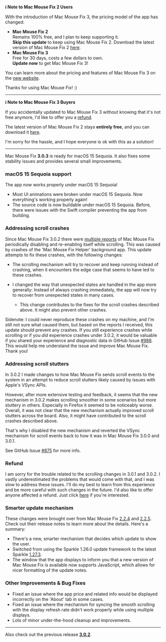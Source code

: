 **ℹ️ Note to Mac Mouse Fix 2 Users**

 With the introduction of Mac Mouse Fix 3, the pricing model of the app has changed:
 
 - **Mac Mouse Fix 2**\
 Remains 100% free, and I plan to keep supporting it.\
**Skip this update** to keep using Mac Mouse Fix 2. Download the latest version of Mac Mouse Fix 2 [here](https://redirect.macmousefix.com/?target=mmf2-latest).
 - **Mac Mouse Fix 3**\
 Free for 30 days, costs a few dollars to own.\
 **Update now** to get Mac Mouse Fix 3!

You can learn more about the pricing and features of Mac Mouse Fix 3 on the [new website](https://macmousefix.com/).

Thanks for using Mac Mouse Fix! :)

---

**ℹ️ Note to Mac Mouse Fix 3 Buyers**

If you accidentally updated to Mac Mouse Fix 3 without knowing that it's not free anymore, I'd like to offer you a [refund](https://redirect.macmousefix.com/?target=mmf-apply-for-refund).

The latest version of Mac Mouse Fix 2 stays **entirely free**, and you can download it [here](https://redirect.macmousefix.com/?target=mmf2-latest).

I'm sorry for the hassle, and I hope everyone is ok with this as a solution!

---

Mac Mouse Fix **3.0.3** is ready for macOS 15 Sequoia. It also fixes some stability issues and provides several small improvements.

### macOS 15 Sequoia support

The app now works properly under macOS 15 Sequoia!

- Most UI animations were broken under macOS 15 Sequoia. Now everything's working properly again!
- The source code is now buildable under macOS 15 Sequoia. Before, there were issues with the Swift compiler preventing the app from building.

### Addressing scroll crashes

Since Mac Mouse Fix 3.0.2 there were [multiple reports](https://github.com/noah-nuebling/mac-mouse-fix/issues/988) of Mac Mouse Fix periodically disabling and re-enabling itself while scrolling. This was caused by crashes of the 'Mac Mouse Fix Helper' background app. This update attempts to fix these crashes, with the following changes:

- The scrolling mechanism will try to recover and keep running instead of crashing, when it encounters the edge case that seems to have led to these crashes. 
- I changed the way that unexpected states are handled in the app more generally: Instead of always crashing immediately, the app will now try to recover from unexpected states in many cases. 
    
    - This change contributes to the fixes for the scroll crashes described above. It might also prevent other crashes.
  
Sidenote: I could never reproduce these crashes on my machine, and I'm still not sure what caused them, but based on the reports I received, this update should prevent any crashes. If you still experience crashes while scrolling or if you *did* experience crashes under 3.0.2, it would be valuable if you shared your experience and diagnostic data in GitHub Issue [#988](https://github.com/noah-nuebling/mac-mouse-fix/issues/988). This would help me understand the issue and improve Mac Mouse Fix. Thank you!

### Addressing scroll stutters

In 3.0.2 I made changes to how Mac Mouse Fix sends scroll events to the system in an attempt to reduce scroll stutters likely caused by issues with Apple's VSync APIs.

However, after more extensive testing and feedback, it seems that the new mechanism in 3.0.2 makes scrolling smoother in some scenarios but more stuttery in others. Especially in Firefox it seemed to be noticeably worse. \
Overall, it was not clear that the new mechanism actually improved scroll stutters across the board. Also, it might have contributed to the scroll crashes described above.

That's why I disabled the new mechanism and reverted the VSync mechanism for scroll events back to how it was in Mac Mouse Fix 3.0.0 and 3.0.1. 

See GitHub Issue [#875](https://github.com/noah-nuebling/mac-mouse-fix/issues/875) for more info.

### Refund

I am sorry for the trouble related to the scrolling changes in 3.0.1 and 3.0.2. I vastly underestimated the problems that would come with that, and I was slow to address these issues. I'll do my best to learn from this experience and be more careful with such changes in the future. I'd also like to offer anyone affected a refund. Just click [here](https://redirect.macmousefix.com/?target=mmf-apply-for-refund) if you're interested.

### Smarter update mechanism

These changes were brought over from Mac Mouse Fix [2.2.4](https://github.com/noah-nuebling/mac-mouse-fix/releases/tag/2.2.4) and [2.2.5](https://github.com/noah-nuebling/mac-mouse-fix/releases/tag/2.2.5). Check out their release notes to learn more about the details. Here's a summary:

- There's a new, smarter mechanism that decides which update to show the user.
- Switched from using the Sparkle 1.26.0 update framework to the latest Sparkle [1.27.3](https://github.com/sparkle-project/Sparkle/releases/tag/1.27.3).
- The window that the app displays to inform you that a new version of Mac Mouse Fix is available now supports JavaScript, which allows for nicer formatting of the update notes.

### Other Improvements & Bug Fixes

- Fixed an issue where the app price and related info would be displayed incorrectly on the 'About' tab in some cases.
- Fixed an issue where the mechanism for syncing the smooth scrolling with the display refresh rate didn't work properly while using multiple displays.
- Lots of minor under-the-hood cleanup and improvements.

---

Also check out the previous release [**3.0.2**](https://github.com/noah-nuebling/mac-mouse-fix/releases/tag/3.0.2).



